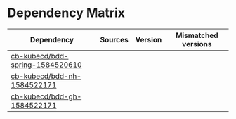 # Dependency Matrix

Dependency | Sources | Version | Mismatched versions
---------- | ------- | ------- | -------------------
[cb-kubecd/bdd-spring-1584520610](https://github.com/cb-kubecd/bdd-spring-1584520610.git) |  | []() | 
[cb-kubecd/bdd-nh-1584522171](https://github.com/cb-kubecd/bdd-nh-1584522171.git) |  | []() | 
[cb-kubecd/bdd-gh-1584522171](https://github.com/cb-kubecd/bdd-gh-1584522171.git) |  | []() | 
